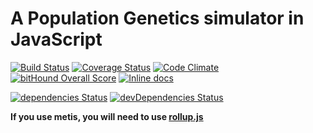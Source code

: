 # A Population Genetics simulator in JavaScript

[![Build Status](https://travis-ci.org/tiagoantao/metis.svg?branch=master)](https://travis-ci.org/tiagoantao/metis) [![Coverage Status](https://coveralls.io/repos/github/tiagoantao/metis/badge.svg?branch=master)](https://coveralls.io/github/tiagoantao/metis?branch=master) [![Code Climate](https://codeclimate.com/github/tiagoantao/metis/badges/gpa.svg)](https://codeclimate.com/github/tiagoantao/metis) [![bitHound Overall Score](https://www.bithound.io/github/tiagoantao/metis/badges/score.svg)](https://www.bithound.io/github/tiagoantao/metis) [![Inline docs](http://inch-ci.org/github/tiagoantao/metis.svg?branch=master)](http://inch-ci.org/github/tiagoantao/metis)

[![dependencies Status](https://david-dm.org/tiagoantao/metis/status.svg)](https://david-dm.org/tiagoantao/metis) [![devDependencies Status](https://david-dm.org/tiagoantao/metis/dev-status.svg)](https://david-dm.org/tiagoantao/metis?type=dev)


**If you use metis, you will need to use [rollup.js](rollupjs.org)**
